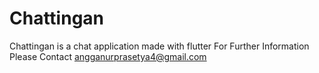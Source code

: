# Chattingan
Chattingan is a chat application made with flutter
For Further Information Please Contact angganurprasetya4@gmail.com
